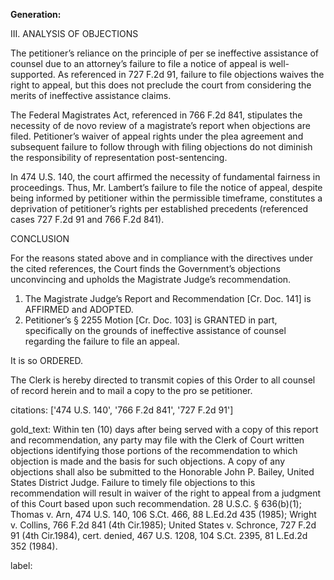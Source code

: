 **Generation:**

III. ANALYSIS OF OBJECTIONS

The petitioner’s reliance on the principle of per se ineffective assistance of counsel due to an attorney’s failure to file a notice of appeal is well-supported. As referenced in 727 F.2d 91, failure to file objections waives the right to appeal, but this does not preclude the court from considering the merits of ineffective assistance claims.

The Federal Magistrates Act, referenced in 766 F.2d 841, stipulates the necessity of de novo review of a magistrate’s report when objections are filed. Petitioner’s waiver of appeal rights under the plea agreement and subsequent failure to follow through with filing objections do not diminish the responsibility of representation post-sentencing. 

In 474 U.S. 140, the court affirmed the necessity of fundamental fairness in proceedings. Thus, Mr. Lambert’s failure to file the notice of appeal, despite being informed by petitioner within the permissible timeframe, constitutes a deprivation of petitioner’s rights per established precedents (referenced cases 727 F.2d 91 and 766 F.2d 841).

CONCLUSION

For the reasons stated above and in compliance with the directives under the cited references, the Court finds the Government’s objections unconvincing and upholds the Magistrate Judge’s recommendation.

1. The Magistrate Judge’s Report and Recommendation [Cr. Doc. 141] is AFFIRMED and ADOPTED.
2. Petitioner’s § 2255 Motion [Cr. Doc. 103] is GRANTED in part, specifically on the grounds of ineffective assistance of counsel regarding the failure to file an appeal.

It is so ORDERED.

The Clerk is hereby directed to transmit copies of this Order to all counsel of record herein and to mail a copy to the pro se petitioner.

citations: ['474 U.S. 140', '766 F.2d 841', '727 F.2d 91']

gold_text: Within ten (10) days after being served with a copy of this report and recommendation, any party may file with the Clerk of Court written objections identifying those portions of the recommendation to which objection is made and the basis for such objections. A copy of any objections shall also be submitted to the Honorable John P. Bailey, United States District Judge. Failure to timely file objections to this recommendation will result in waiver of the right to appeal from a judgment of this Court based upon such recommendation. 28 U.S.C. § 636(b)(1); Thomas v. Arn, 474 U.S. 140, 106 S.Ct. 466, 88 L.Ed.2d 435 (1985); Wright v. Collins, 766 F.2d 841 (4th Cir.1985); United States v. Schronce, 727 F.2d 91 (4th Cir.1984), cert. denied, 467 U.S. 1208, 104 S.Ct. 2395, 81 L.Ed.2d 352 (1984).

label: 